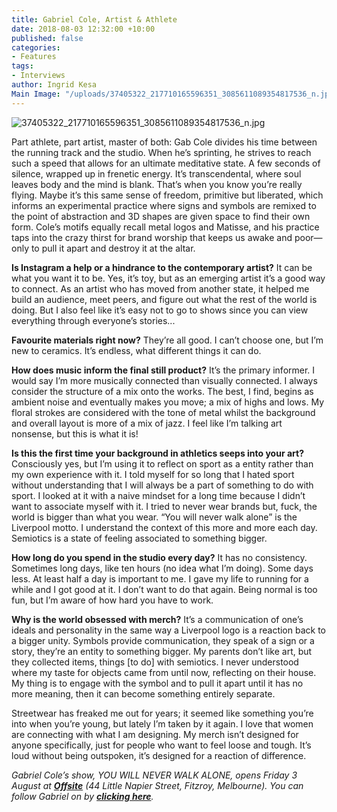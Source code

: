 ```yaml
---
title: Gabriel Cole, Artist & Athlete
date: 2018-08-03 12:32:00 +10:00
published: false
categories:
- Features
tags:
- Interviews
author: Ingrid Kesa
Main Image: "/uploads/37405322_217710165596351_3085611089354817536_n.jpg"
---
```


![37405322_217710165596351_3085611089354817536_n.jpg](/uploads/37405322_217710165596351_3085611089354817536_n.jpg)

Part athlete, part artist, master of both: Gab Cole divides his time between the running track and the studio. When he’s sprinting, he strives to reach such a speed that allows for an ultimate meditative state. A few seconds of silence, wrapped up in frenetic energy. It’s transcendental, where soul leaves body and the mind is blank. That’s when you know you’re really flying. Maybe it’s this same sense of freedom, primitive but liberated, which informs an experimental practice where signs and symbols are remixed to the point of abstraction and 3D shapes are given space to find their own form. Cole’s motifs equally recall metal logos and Matisse, and his practice taps into the crazy thirst for brand worship that keeps us awake and poor—only to pull it apart and destroy it at the altar.

**Is Instagram a help or a hindrance to the contemporary artist?**
It can be what you want it to be. Yes, it’s toy, but as an emerging artist it’s a good way to connect. As an artist who has moved from another state, it helped me build an audience, meet peers, and figure out what the rest of the world is doing. But I also feel like it’s easy not to go to shows since you can view everything through everyone’s stories...

**Favourite materials right now?**
They’re all good. I can’t choose one, but I’m new to ceramics. It’s endless, what different things it can do.

**How does music inform the final still product?**
It’s the primary informer. I would say I’m more musically connected than visually connected. I always consider the structure of a mix onto the works. The best, I find, begins as ambient noise and eventually makes you move; a mix of highs and lows. My floral strokes are considered with the tone of metal whilst the background and overall layout is more of a mix of jazz. I feel like I’m talking art nonsense, but this is what it is!

**Is this the first time your background in athletics seeps into your art?**
Consciously yes, but I’m using it to reflect on sport as a entity rather than my own experience with it. I told myself for so long that I hated sport without understanding that I will always be a part of something to do with sport. I looked at it with a naive mindset for a long time because I didn’t want to associate myself with it. I tried to never wear brands but, fuck, the world is bigger than what you wear. “You will never walk alone” is the Liverpool motto. I understand the context of this more and more each day. Semiotics is a state of feeling associated to something bigger.

**How long do you spend in the studio every day?**
It has no consistency. Sometimes long days, like ten hours (no idea what I’m doing). Some days less. At least half a day is important to me. I gave my life to running for a while and I got good at it. I don’t want to do that again. Being normal is too fun, but I’m aware of how hard you have to work.

**Why is the world obsessed with merch?**
It’s a communication of one’s ideals and personality in the same way a Liverpool logo is a reaction back to a bigger unity. Symbols provide communication, they speak of a sign or a story, they’re an entity to something bigger. My parents don’t like art, but they collected items, things \[to do\] with semiotics. I never understood where my taste for objects came from until now, reflecting on their house. My thing is to engage with the symbol and to pull it apart until it has no more meaning, then it can become something entirely separate.

Streetwear has freaked me out for years; it seemed like something you’re into when you’re young, but lately I’m taken by it again. I love that women are connecting with what I am designing. My merch isn’t designed for anyone specifically, just for people who want to feel loose and tough. It’s loud without being outspoken, it’s designed for a reaction of difference.

*Gabriel Cole’s show, YOU WILL NEVER WALK ALONE, opens  Friday 3 August at **[Offsite](https://www.instagram.com/offsite.online/)** (44 Little Napier Street, Fitzroy, Melbourne). You can follow Gabriel on by **[clicking here](https://www.instagram.com/yourboygab/)**.*